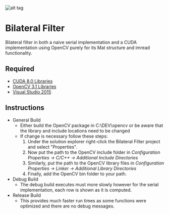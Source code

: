 ![alt tag](https://cloud.githubusercontent.com/assets/7151661/21337229/85e9a490-c639-11e6-8c6a-0b4340b140e2.png)

# Bilateral Filter
Bilateral filter in both a naive serial implementation and a CUDA implementation using OpenCV purely for its Mat structure and imread functionality.
## Required
- [CUDA 8.0 Libraries](https://developer.nvidia.com/cuda-downloads)
- [OpenCV 3.1 Libraries](http://opencv.org/downloads.html)
- [Visual Studio 2015](https://www.visualstudio.com/vs/)

## Instructions
- General Build
  - Either build the OpenCV package in C:\DEV\opencv or be aware that the library and include locations need to be changed
  - If change is necessary follow these steps:
    1. Under the solution explorer right-click the Bilateral Filter project and select "Properties".
    2. Now put the path to the OpenCV include folder in *Configuration Properties -> C/C++ -> Additional Include Directories*
    3. Similarly, put the path to the OpenCV library files in *Configuration Properties -> Linker -> Additional Library Directories*
    4. Finally, add the OpenCV bin folder to your path.
- Debug Build
  - The debug build executes must more slowly however for the serial implementation, each row is shown as it is computed.
- Release Build
  - This provides much faster run times as some functions were optimized and there are no debug messages.